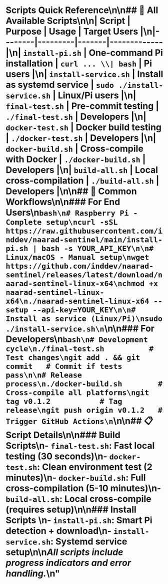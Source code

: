 # Scripts Quick Reference\n\n## 📝 All Available Scripts\n\n| Script | Purpose | Usage | Target Users |\n|--------|---------|-------|-------------|\n| `install-pi.sh` | One-command Pi installation | `curl ... \\| bash` | Pi users |\n| `install-service.sh` | Install as systemd service | `sudo ./install-service.sh` | Linux/Pi users |\n| `final-test.sh` | Pre-commit testing | `./final-test.sh` | Developers |\n| `docker-test.sh` | Docker build testing | `./docker-test.sh` | Developers |\n| `docker-build.sh` | Cross-compile with Docker | `./docker-build.sh` | Developers |\n| `build-all.sh` | Local cross-compilation | `./build-all.sh` | Developers |\n\n## 🎯 Common Workflows\n\n### For End Users\n```bash\n# Raspberry Pi - Complete setup\ncurl -sSL https://raw.githubusercontent.com/inddev/naarad-sentinel/main/install-pi.sh | bash -s YOUR_API_KEY\n\n# Linux/macOS - Manual setup\nwget https://github.com/inddev/naarad-sentinel/releases/latest/download/naarad-sentinel-linux-x64\nchmod +x naarad-sentinel-linux-x64\n./naarad-sentinel-linux-x64 --setup --api-key=YOUR_KEY\n\n# Install as service (Linux/Pi)\nsudo ./install-service.sh\n```\n\n### For Developers\n```bash\n# Development cycle\n./final-test.sh          # Test changes\ngit add . && git commit   # Commit if tests pass\n\n# Release process\n./docker-build.sh        # Cross-compile all platforms\ngit tag v0.1.2           # Tag release\ngit push origin v0.1.2   # Trigger GitHub Actions\n```\n\n## 📋 Script Details\n\n### Build Scripts\n- **`final-test.sh`**: Fast local testing (30 seconds)\n- **`docker-test.sh`**: Clean environment test (2 minutes)\n- **`docker-build.sh`**: Full cross-compilation (5-10 minutes)\n- **`build-all.sh`**: Local cross-compile (requires setup)\n\n### Install Scripts  \n- **`install-pi.sh`**: Smart Pi detection + download\n- **`install-service.sh`**: Systemd service setup\n\n*All scripts include progress indicators and error handling.*\n"